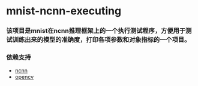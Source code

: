 # mnist-ncnn-executing

### 该项目是mnist在ncnn推理框架上的一个执行测试程序，方便用于测试训练出来的模型的准确度，打印各项参数和对象指标的一个项目。

### 依赖支持
* [ncnn](https://github.com/Tencent/ncnn)
* [opencv](https://opencv.org/)



